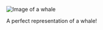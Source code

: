 ![Image of a whale](https://www.bbc.co.uk/newsround/articles/cx2k9r8m958o)

A perfect representation of a whale!
